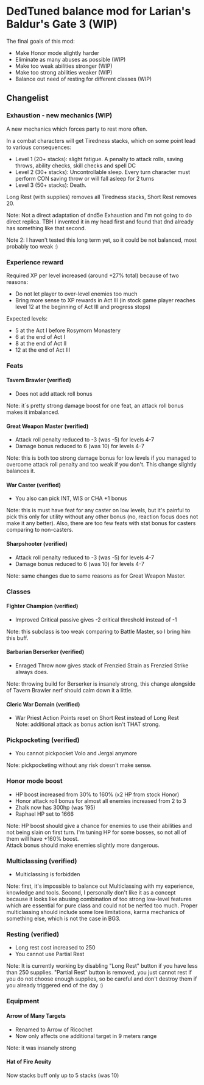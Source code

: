 # DedTuned balance mod for Larian's Baldur's Gate 3 (WIP)
The final goals of this mod:
- Make Honor mode slightly harder
- Eliminate as many abuses as possible (WIP)
- Make too weak abilities stronger (WIP)
- Make too strong abilities weaker (WIP)
- Balance out need of resting for different classes (WIP)

## Changelist
### Exhaustion - new mechanics (WIP)
A new mechanics which forces party to rest more often. 
  
In a combat characters will get Tiredness stacks, which on some point lead to various consequences:
- Level 1 (20+ stacks): slight fatigue. A penalty to attack rolls, saving throws, ability checks, skill checks and spell DC
- Level 2 (30+ stacks): Uncontrollable sleep. Every turn character must perform CON saving throw or will fall asleep for 2 turns
- Level 3 (50+ stacks): Death.

Long Rest (with supplies) removes all Tiredness stacks, Short Rest removes 20.

Note: Not a direct adaptation of dnd5e Exhaustion and I'm not going to do direct replica. 
TBH I invented it in my head first and found that dnd already has something like that second.

Note 2: I haven't tested this long term yet, so it could be not balanced, most probably too weak :)

### Experience reward
Required XP per level increased (around +27% total) because of two reasons:
- Do not let player to over-level enemies too much
- Bring more sense to XP rewards in Act III (in stock game player reaches level 12 at the beginning of Act III and progress stops)  

Expected levels:
 - 5 at the Act I before Rosymorn Monastery 
 - 6 at the end of Act I
 - 8 at the end of Act II 
 - 12 at the end of Act III

### Feats
#### Tavern Brawler (verified)
- Does not add attack roll bonus  

Note: it`s pretty strong damage boost for one feat, an attack roll bonus makes it imbalanced.

#### Great Weapon Master (verified)
- Attack roll penalty reduced to -3 (was -5) for levels 4-7
- Damage bonus reduced to 6 (was 10) for levels 4-7

Note: this is both too strong damage bonus for low levels if you managed to overcome attack roll penalty and too weak if you don't.
This change slightly balances it.

#### War Caster (verified)
- You also can pick INT, WIS or CHA +1 bonus  

Note: this is must have feat for any caster on low levels, but it's painful to pick this only for utility without any other bonus (no, reaction focus does not make it any better). 
Also, there are too few feats with stat bonus for casters comparing to non-casters.

#### Sharpshooter (verified)
- Attack roll penalty reduced to -3 (was -5) for levels 4-7
- Damage bonus reduced to 6 (was 10) for levels 4-7

Note: same changes due to same reasons as for Great Weapon Master.

### Classes
#### Fighter Champion (verified)
- Improved Critical passive gives -2 critical threshold instead of -1

Note: this subclass is too weak comparing to Battle Master, so I bring him this buff.

#### Barbarian Berserker (verified)
- Enraged Throw now gives stack of Frenzied Strain as Frenzied Strike always does.

Note: throwing build for Berserker is insanely strong, this change alongside of Tavern Brawler nerf should calm down it a little.

#### Cleric War Domain (verified)
- War Priest Action Points reset on Short Rest instead of Long Rest  
Note: additional attack as bonus action isn't THAT strong.

### Pickpocketing (verified)
- You cannot pickpocket Volo and Jergal anymore

Note: pickpocketing without any risk doesn't make sense.

### Honor mode boost
- HP boost increased from 30% to 160% (x2 HP from stock Honor)
- Honor attack roll bonus for almost all enemies increased from 2 to 3
- Zhalk now has 300hp (was 195)
- Raphael HP set to 1666

Note: HP boost should give a chance for enemies to use their abilities and not being slain on first turn. 
I'm tuning HP for some bosses, so not all of them will have +160% boost.  
Attack bonus should make enemies slightly more dangerous.

### Multiclassing (verified)
- Multiclassing is forbidden

Note: first, it's impossible to balance out Multiclassing with my experience, knowledge and tools. 
Second, I personally don't like it as a concept because it looks like abusing combination of too strong low-level features which are essential for pure class and could not be nerfed too much.
Proper multiclassing should include some lore limitations, karma mechanics of something else, which is not the case in BG3.

### Resting (verified)
- Long rest cost increased to 250
- You cannot use Partial Rest

Note: It is currently working by disabling "Long Rest" button if you have less than 250 supplies.
"Partial Rest" button is removed, you just cannot rest if you do not choose enough supplies, so be careful and 
don't destroy them if you already triggered end of the day :)

### Equipment
#### Arrow of Many Targets
- Renamed to Arrow of Ricochet
- Now only affects one additional target in 9 meters range

Note: it was insanely strong

#### Hat of Fire Acuity
Now stacks buff only up to 5 stacks (was 10)